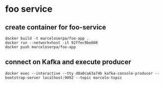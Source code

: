 # foo service


## create container for foo-service


```
docker build -t marceloserpa/foo-app .
docker run --network=host -it 92ffec9be608 
docker push marceloserpa/foo-app
```

## connect on Kafka and execute producer

```
docker exec --interactive --tty d0a0ca63a74b kafka-console-producer --bootstrap-server localhost:9092 --topic marcelo-topic
```